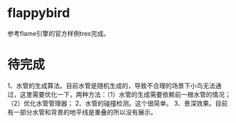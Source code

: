 # flappybird
参考flame引擎的官方样例trex完成。

# 待完成
1、水管的生成算法。目前水管是随机生成的，导致不合理的场景下小鸟无法通过，这里需要优化一下，两种方法：（1）水管的生成需要依赖前一根水管的情况；（2）优化水管管理器；
2、水管的碰撞检测。这个很简单。
3、景深效果。目前有一部分水管和背景的地平线是重叠的所以没有展示。